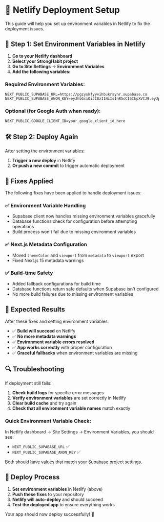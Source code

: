 # 🚀 Netlify Deployment Setup

This guide will help you set up environment variables in Netlify to fix the deployment issues.

## 🔑 Step 1: Set Environment Variables in Netlify

1. **Go to your Netlify dashboard**
2. **Select your StrongHabit project**
3. **Go to Site Settings** → **Environment Variables**
4. **Add the following variables:**

### Required Environment Variables:

```env
NEXT_PUBLIC_SUPABASE_URL=https://pgzyskfyyvihbukrsynr.supabase.co
NEXT_PUBLIC_SUPABASE_ANON_KEY=eyJhbGciOiJIUzI1NiIsInR5cCI6IkpXVCJ9.eyJpc3MiOiJzdXBhYmFzZSIsInJlZiI6InBnenlza2Z5eXZpaGJ1a3JzeW5yIiwicm9sZSI6ImFub24iLCJpYXQiOjE3NDg4Njk2OTksImV4cCI6MjA2NDQ0NTY5OX0.wDWYieFyiR5qDllk0hVr2NSmIQxmg4hiGU8ntTQqy5k
```

### Optional (for Google Auth when ready):

```env
NEXT_PUBLIC_GOOGLE_CLIENT_ID=your_google_client_id_here
```

## 🛠 Step 2: Deploy Again

After setting the environment variables:

1. **Trigger a new deploy** in Netlify
2. **Or push a new commit** to trigger automatic deployment

## 🔧 Fixes Applied

The following fixes have been applied to handle deployment issues:

### ✅ Environment Variable Handling
- Supabase client now handles missing environment variables gracefully
- Database functions check for configuration before attempting operations
- Build process won't fail due to missing environment variables

### ✅ Next.js Metadata Configuration
- Moved `themeColor` and `viewport` from `metadata` to `viewport` export
- Fixed Next.js 15 metadata warnings

### ✅ Build-time Safety
- Added fallback configurations for build time
- Database functions return safe defaults when Supabase isn't configured
- No more build failures due to missing environment variables

## 🎯 Expected Results

After these fixes and setting environment variables:

- ✅ **Build will succeed** on Netlify
- ✅ **No more metadata warnings**
- ✅ **Environment variable errors resolved**
- ✅ **App works correctly** with proper configuration
- ✅ **Graceful fallbacks** when environment variables are missing

## 🔍 Troubleshooting

If deployment still fails:

1. **Check build logs** for specific error messages
2. **Verify environment variables** are set correctly in Netlify
3. **Clear build cache** and try again
4. **Check that all environment variable names** match exactly

### Quick Environment Variable Check:

In Netlify dashboard → Site Settings → Environment Variables, you should see:
- `NEXT_PUBLIC_SUPABASE_URL` ✅
- `NEXT_PUBLIC_SUPABASE_ANON_KEY` ✅

Both should have values that match your Supabase project settings.

## 🚀 Deploy Process

1. **Set environment variables** in Netlify (above)
2. **Push these fixes** to your repository
3. **Netlify will auto-deploy** and should succeed
4. **Test the deployed app** to ensure everything works

Your app should now deploy successfully! 🎉 
